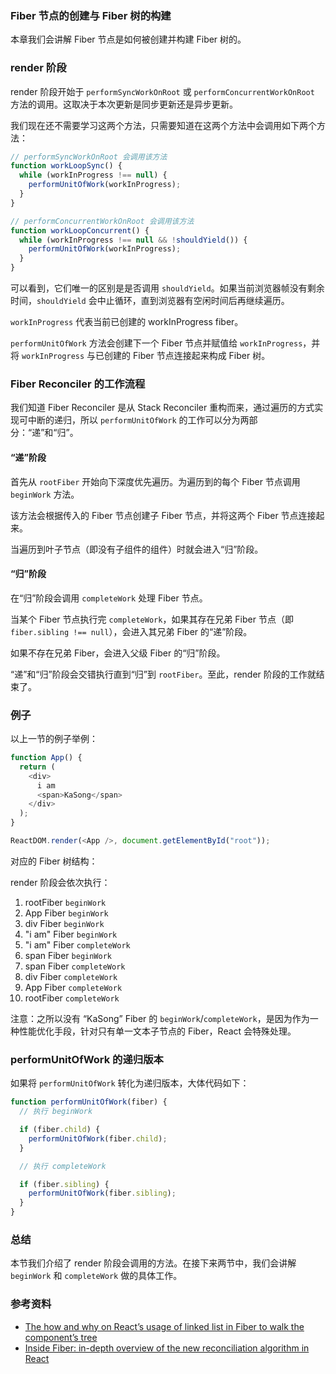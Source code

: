 ### Fiber 节点的创建与 Fiber 树的构建

本章我们会讲解 Fiber 节点是如何被创建并构建 Fiber 树的。

### render 阶段

render 阶段开始于 `performSyncWorkOnRoot` 或 `performConcurrentWorkOnRoot` 方法的调用。这取决于本次更新是同步更新还是异步更新。

我们现在还不需要学习这两个方法，只需要知道在这两个方法中会调用如下两个方法：

```javascript
// performSyncWorkOnRoot 会调用该方法
function workLoopSync() {
  while (workInProgress !== null) {
    performUnitOfWork(workInProgress);
  }
}

// performConcurrentWorkOnRoot 会调用该方法
function workLoopConcurrent() {
  while (workInProgress !== null && !shouldYield()) {
    performUnitOfWork(workInProgress);
  }
}
```

可以看到，它们唯一的区别是是否调用 `shouldYield`。如果当前浏览器帧没有剩余时间，`shouldYield` 会中止循环，直到浏览器有空闲时间后再继续遍历。

`workInProgress` 代表当前已创建的 workInProgress fiber。

`performUnitOfWork` 方法会创建下一个 Fiber 节点并赋值给 `workInProgress`，并将 `workInProgress` 与已创建的 Fiber 节点连接起来构成 Fiber 树。

### Fiber Reconciler 的工作流程

我们知道 Fiber Reconciler 是从 Stack Reconciler 重构而来，通过遍历的方式实现可中断的递归，所以 `performUnitOfWork` 的工作可以分为两部分：“递”和“归”。

#### “递”阶段

首先从 `rootFiber` 开始向下深度优先遍历。为遍历到的每个 Fiber 节点调用 `beginWork` 方法。

该方法会根据传入的 Fiber 节点创建子 Fiber 节点，并将这两个 Fiber 节点连接起来。

当遍历到叶子节点（即没有子组件的组件）时就会进入“归”阶段。

#### “归”阶段

在“归”阶段会调用 `completeWork` 处理 Fiber 节点。

当某个 Fiber 节点执行完 `completeWork`，如果其存在兄弟 Fiber 节点（即 `fiber.sibling !== null`），会进入其兄弟 Fiber 的“递”阶段。

如果不存在兄弟 Fiber，会进入父级 Fiber 的“归”阶段。

“递”和“归”阶段会交错执行直到“归”到 `rootFiber`。至此，render 阶段的工作就结束了。

### 例子

以上一节的例子举例：

```javascript
function App() {
  return (
    <div>
      i am
      <span>KaSong</span>
    </div>
  );
}

ReactDOM.render(<App />, document.getElementById("root"));
```

对应的 Fiber 树结构：

render 阶段会依次执行：

1. rootFiber `beginWork`
2. App Fiber `beginWork`
3. div Fiber `beginWork`
4. "i am" Fiber `beginWork`
5. "i am" Fiber `completeWork`
6. span Fiber `beginWork`
7. span Fiber `completeWork`
8. div Fiber `completeWork`
9. App Fiber `completeWork`
10. rootFiber `completeWork`

注意：之所以没有 “KaSong” Fiber 的 `beginWork`/`completeWork`，是因为作为一种性能优化手段，针对只有单一文本子节点的 Fiber，React 会特殊处理。

### performUnitOfWork 的递归版本

如果将 `performUnitOfWork` 转化为递归版本，大体代码如下：

```javascript
function performUnitOfWork(fiber) {
  // 执行 beginWork

  if (fiber.child) {
    performUnitOfWork(fiber.child);
  }

  // 执行 completeWork

  if (fiber.sibling) {
    performUnitOfWork(fiber.sibling);
  }
}
```

### 总结

本节我们介绍了 render 阶段会调用的方法。在接下来两节中，我们会讲解 `beginWork` 和 `completeWork` 做的具体工作。

### 参考资料

- [The how and why on React’s usage of linked list in Fiber to walk the component’s tree](https://medium.com/react-in-depth/the-how-and-why-on-reacts-usage-of-linked-list-in-fiber-to-walk-the-components-tree-3358d65c6f7e)
- [Inside Fiber: in-depth overview of the new reconciliation algorithm in React](https://medium.com/react-in-depth/inside-fiber-in-depth-overview-of-the-new-reconciliation-algorithm-in-react-333c7d9a6f85)
